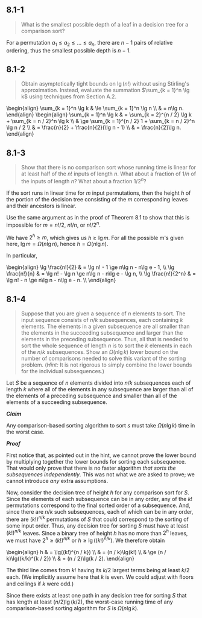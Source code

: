 ## 8.1-1

> What is the smallest possible depth of a leaf in a decision tree for a comparison sort?

For a permutation $a_1 \le a_2 \le \ldots \le a_n$, there are $n - 1$ pairs of relative ordering, thus the smallest possible depth is $n - 1$.

## 8.1-2

> Obtain asymptotically tight bounds on $\lg(n!)$ without using Stirling's approximation. Instead, evaluate the summation $\sum_{k = 1}^n \lg k$ using techniques from Section A.2.

\begin{align}
\sum_{k = 1}^n \lg k 
	& \le \sum_{k = 1}^n \lg n \\\\
	& =   n\lg n.
\end{align}
\begin{align}
\sum_{k = 1}^n \lg k 
	& = \sum_{k = 2}^{n / 2} \lg k + \sum_{k = n / 2}^n \lg k \\\\
	& \ge \sum_{k = 1}^{n / 2} 1 + \sum_{k = n / 2}^n \lg n / 2 \\\\
	& = \frac{n}{2} + \frac{n}{2}(\lg n - 1) \\\\
	& = \frac{n}{2}\lg n.
\end{align}

## 8.1-3

> Show that there is no comparison sort whose running time is linear for at least half of the $n!$ inputs of length $n$. What about a fraction of $1 / n$ of the inputs of length $n$? What about a fraction $1 / 2^n$?

If the sort runs in linear time for $m$ input permutations, then the height $h$ of the portion of the decision tree consisting of the $m$ corresponding leaves and their ancestors is linear.

Use the same argument as in the proof of Theorem 8.1 to show that this is impossible for $m = n! / 2$, $n! / n$, or $n! / 2^n$.

We have $2^h \ge m$, which gives us $h \ge \lg m$. For all the possible m's given here, $\lg m = \Omega(n\lg n)$, hence $h = \Omega(n\lg n)$.

In particular,

\begin{align}
	\lg \frac{n!}{2}   & = \lg n! - 1 \ge n\lg n - n\lg e - 1, \\\\
	\lg \frac{n!}{n}   & = \lg n! - \lg n \ge n\lg n - n\lg e - \lg n, \\\\
	\lg \frac{n!}{2^n} & = \lg n! - n \ge n\lg n - n\lg e - n. \\\\
\end{align}

## 8.1-4

> Suppose that you are given a sequence of $n$ elements to sort. The input sequence consists of $n / k$ subsequences, each containing $k$ elements. The elements in a given subsequence are all smaller than the elements in the succeeding subsequence and larger than the elements in the preceding subsequence. Thus, all that is needed to sort the whole sequence of length $n$ is to sort the $k$ elements in each of the $n / k$ subsequences. Show an $\Omega(n\lg k)$ lower bound on the number of comparisons needed to solve this variant of the sorting problem. ($\textit{Hint:}$ It is not rigorous to simply combine the lower bounds for the individual subsequences.)

Let $S$ be a sequence of $n$ elements divided into $n / k$ subsequences each of length $k$ where all of the elements in any subsequence are larger than all of the elements of a preceding subsequence and smaller than all of the elements of a succeeding subsequence.

***Claim*** 

Any comparison-based sorting algorithm to sort $s$ must take $\Omega(n\lg k)$ time in the worst case.

***Proof*** 

First notice that, as pointed out in the hint, we cannot prove the lower bound by multiplying together the lower bounds for sorting each subsequence. That would only prove that there is no faster algorithm *that sorts the subsequences independently*. This was not what we are asked to prove; we cannot introduce *any* extra assumptions.

Now, consider the decision tree of height $h$ for any comparison sort for $S$. Since the elements of each subsequence can be in any order, any of the $k!$ permutations correspond to the final sorted order of a subsequence. And, since there are $n / k$ such subsequences, each of which can be in any order, there are $(k!)^{n / k}$ permutations of $S$ that could correspond to the sorting of some input order. Thus, any decision tree for sorting $S$ must have at least $(k!)^{n / k}$ leaves. Since a binary tree of height $h$ has no more than $2^h$ leaves, we must have $2^h \ge (k!)^{n / k}$ or $h \ge \lg((k!)^{n / k})$. We therefore obtain

\begin{align}
h & = 	\lg((k!)^{n / k}) \\\\
  & = 	(n / k)\lg(k!) \\\\
  & \ge (n / k)\lg((k/k)^{k / 2}) \\\\
  & = 	(n / 2)\lg(k / 2).
\end{align}

The third line comes from $k!$ having its $k / 2$ largest terms being at least $k / 2$ each. (We implicitly assume here that $k$ is even. We could adjust with ﬂoors and ceilings if $k$ were odd.)

Since there exists at least one path in any decision tree for sorting $S$ that has length at least $(n / 2)\lg(k / 2)$, the worst-case running time of any comparison-based sorting algorithm for $S$ is $\Omega(n\lg k)$.
